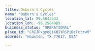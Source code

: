 ```yaml
---
title: Osborn's Cycles
name: "Osborn's Cycles"
location_lat: 29.6642643
location_lon: -95.2584989
business_status: "OPERATIONAL"
place_id: "ChIJPxgye8iXQIYRSPiBzFctzwM"
address: "Houston, TX 77017, USA"

---
```

